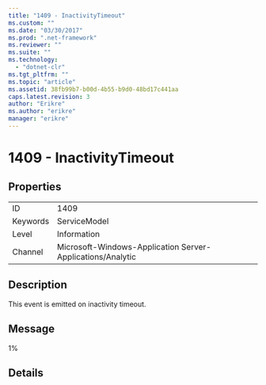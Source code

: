 ```yaml
---
title: "1409 - InactivityTimeout"
ms.custom: ""
ms.date: "03/30/2017"
ms.prod: ".net-framework"
ms.reviewer: ""
ms.suite: ""
ms.technology: 
  - "dotnet-clr"
ms.tgt_pltfrm: ""
ms.topic: "article"
ms.assetid: 38fb99b7-b00d-4b55-b9d0-48bd17c441aa
caps.latest.revision: 3
author: "Erikre"
ms.author: "erikre"
manager: "erikre"
---
```

# 1409 - InactivityTimeout
## Properties  
  
|||  
|-|-|  
|ID|1409|  
|Keywords|ServiceModel|  
|Level|Information|  
|Channel|Microsoft-Windows-Application Server-Applications/Analytic|  
  
## Description  
 This event is emitted on inactivity timeout.  
  
## Message  
 1%  
  
## Details
